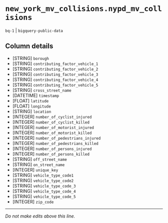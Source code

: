 # `new_york_mv_collisions.nypd_mv_collisions`
`bq-1` | `bigquery-public-data`

## Column details
* [STRING]    `borough`
* [STRING]    `contributing_factor_vehicle_1`
* [STRING]    `contributing_factor_vehicle_2`
* [STRING]    `contributing_factor_vehicle_3`
* [STRING]    `contributing_factor_vehicle_4`
* [STRING]    `contributing_factor_vehicle_5`
* [STRING]    `cross_street_name`
* [DATETIME]  `timestamp`
* [FLOAT]     `latitude`
* [FLOAT]     `longitude`
* [STRING]    `location`
* [INTEGER]   `number_of_cyclist_injured`
* [INTEGER]   `number_of_cyclist_killed`
* [INTEGER]   `number_of_motorist_injured`
* [INTEGER]   `number_of_motorist_killed`
* [INTEGER]   `number_of_pedestrians_injured`
* [INTEGER]   `number_of_pedestrians_killed`
* [INTEGER]   `number_of_persons_injured`
* [INTEGER]   `number_of_persons_killed`
* [STRING]    `off_street_name`
* [STRING]    `on_street_name`
* [INTEGER]   `unique_key`
* [STRING]    `vehicle_type_code1`
* [STRING]    `vehicle_type_code2`
* [STRING]    `vehicle_type_code_3`
* [STRING]    `vehicle_type_code_4`
* [STRING]    `vehicle_type_code_5`
* [INTEGER]   `zip_code`

-------------------------------------------------------------------------------
*Do not make edits above this line.*
